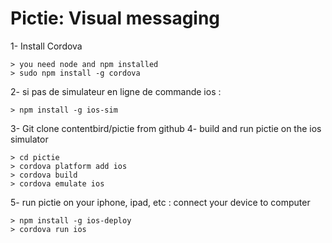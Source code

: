 # Pictie: Visual messaging
1- Install Cordova
```
> you need node and npm installed
> sudo npm install -g cordova
```
2- si pas de simulateur en ligne de commande ios : 
```
> npm install -g ios-sim
```
3- Git clone contentbird/pictie from github
4- build and run pictie on the ios simulator
```
> cd pictie
> cordova platform add ios
> cordova build
> cordova emulate ios
```
5- run pictie on your iphone, ipad, etc : connect your device to computer
```
> npm install -g ios-deploy
> cordova run ios
```
